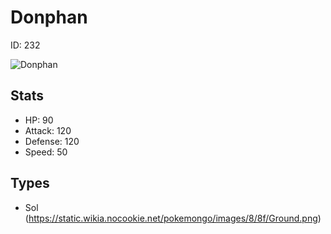 # Donphan


ID: 232

![](https://raw.githubusercontent.com/PokeAPI/sprites/master/sprites/pokemon/other/official-artwork/232.png "Donphan")

## Stats


 - HP: 90
 - Attack: 120
 - Defense: 120
 - Speed: 50

## Types


 - Sol (https://static.wikia.nocookie.net/pokemongo/images/8/8f/Ground.png)
